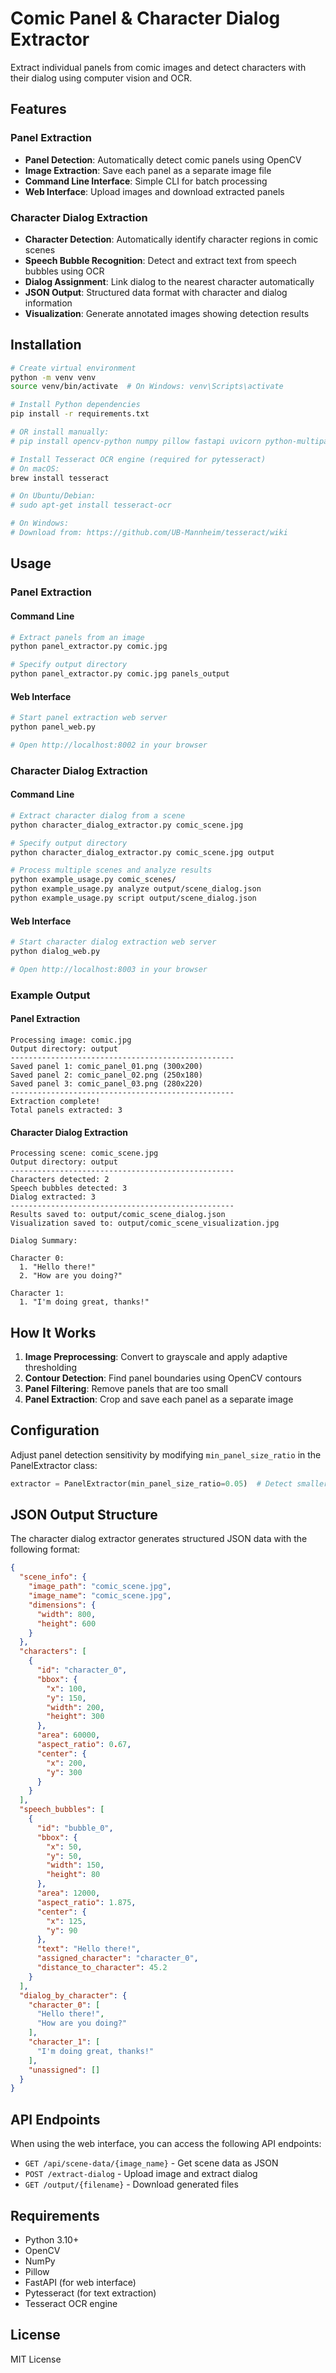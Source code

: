 # Comic Panel & Character Dialog Extractor

Extract individual panels from comic images and detect characters with their dialog using computer vision and OCR.

## Features

### Panel Extraction
- **Panel Detection**: Automatically detect comic panels using OpenCV
- **Image Extraction**: Save each panel as a separate image file
- **Command Line Interface**: Simple CLI for batch processing
- **Web Interface**: Upload images and download extracted panels

### Character Dialog Extraction
- **Character Detection**: Automatically identify character regions in comic scenes
- **Speech Bubble Recognition**: Detect and extract text from speech bubbles using OCR
- **Dialog Assignment**: Link dialog to the nearest character automatically
- **JSON Output**: Structured data format with character and dialog information
- **Visualization**: Generate annotated images showing detection results

## Installation

```bash
# Create virtual environment
python -m venv venv
source venv/bin/activate  # On Windows: venv\Scripts\activate

# Install Python dependencies
pip install -r requirements.txt

# OR install manually:
# pip install opencv-python numpy pillow fastapi uvicorn python-multipart pytesseract

# Install Tesseract OCR engine (required for pytesseract)
# On macOS:
brew install tesseract

# On Ubuntu/Debian:
# sudo apt-get install tesseract-ocr

# On Windows:
# Download from: https://github.com/UB-Mannheim/tesseract/wiki
```

## Usage

### Panel Extraction

#### Command Line
```bash
# Extract panels from an image
python panel_extractor.py comic.jpg

# Specify output directory
python panel_extractor.py comic.jpg panels_output
```

#### Web Interface
```bash
# Start panel extraction web server
python panel_web.py

# Open http://localhost:8002 in your browser
```

### Character Dialog Extraction

#### Command Line
```bash
# Extract character dialog from a scene
python character_dialog_extractor.py comic_scene.jpg

# Specify output directory
python character_dialog_extractor.py comic_scene.jpg output

# Process multiple scenes and analyze results
python example_usage.py comic_scenes/
python example_usage.py analyze output/scene_dialog.json
python example_usage.py script output/scene_dialog.json
```

#### Web Interface
```bash
# Start character dialog extraction web server
python dialog_web.py

# Open http://localhost:8003 in your browser
```

### Example Output

#### Panel Extraction
```
Processing image: comic.jpg
Output directory: output
--------------------------------------------------
Saved panel 1: comic_panel_01.png (300x200)
Saved panel 2: comic_panel_02.png (250x180)
Saved panel 3: comic_panel_03.png (280x220)
--------------------------------------------------
Extraction complete!
Total panels extracted: 3
```

#### Character Dialog Extraction
```
Processing scene: comic_scene.jpg
Output directory: output
--------------------------------------------------
Characters detected: 2
Speech bubbles detected: 3
Dialog extracted: 3
--------------------------------------------------
Results saved to: output/comic_scene_dialog.json
Visualization saved to: output/comic_scene_visualization.jpg

Dialog Summary:

Character 0:
  1. "Hello there!"
  2. "How are you doing?"

Character 1:
  1. "I'm doing great, thanks!"
```

## How It Works

1. **Image Preprocessing**: Convert to grayscale and apply adaptive thresholding
2. **Contour Detection**: Find panel boundaries using OpenCV contours
3. **Panel Filtering**: Remove panels that are too small
4. **Panel Extraction**: Crop and save each panel as a separate image

## Configuration

Adjust panel detection sensitivity by modifying `min_panel_size_ratio` in the PanelExtractor class:

```python
extractor = PanelExtractor(min_panel_size_ratio=0.05)  # Detect smaller panels
```

## JSON Output Structure

The character dialog extractor generates structured JSON data with the following format:

```json
{
  "scene_info": {
    "image_path": "comic_scene.jpg",
    "image_name": "comic_scene.jpg",
    "dimensions": {
      "width": 800,
      "height": 600
    }
  },
  "characters": [
    {
      "id": "character_0",
      "bbox": {
        "x": 100,
        "y": 150,
        "width": 200,
        "height": 300
      },
      "area": 60000,
      "aspect_ratio": 0.67,
      "center": {
        "x": 200,
        "y": 300
      }
    }
  ],
  "speech_bubbles": [
    {
      "id": "bubble_0",
      "bbox": {
        "x": 50,
        "y": 50,
        "width": 150,
        "height": 80
      },
      "area": 12000,
      "aspect_ratio": 1.875,
      "center": {
        "x": 125,
        "y": 90
      },
      "text": "Hello there!",
      "assigned_character": "character_0",
      "distance_to_character": 45.2
    }
  ],
  "dialog_by_character": {
    "character_0": [
      "Hello there!",
      "How are you doing?"
    ],
    "character_1": [
      "I'm doing great, thanks!"
    ],
    "unassigned": []
  }
}
```

## API Endpoints

When using the web interface, you can access the following API endpoints:

- `GET /api/scene-data/{image_name}` - Get scene data as JSON
- `POST /extract-dialog` - Upload image and extract dialog
- `GET /output/{filename}` - Download generated files

## Requirements

- Python 3.10+
- OpenCV
- NumPy
- Pillow
- FastAPI (for web interface)
- Pytesseract (for text extraction)
- Tesseract OCR engine

## License

MIT License